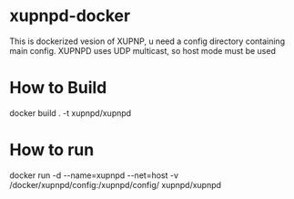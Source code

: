 # xupnpd-docker

This is dockerized vesion of XUPNP, u need a config directory containing main config.
XUPNPD uses UDP multicast, so host mode must be used

# How to Build
docker build . -t xupnpd/xupnpd

# How to run
docker run -d --name=xupnpd --net=host -v /docker/xupnpd/config:/xupnpd/config/ xupnpd/xupnpd
